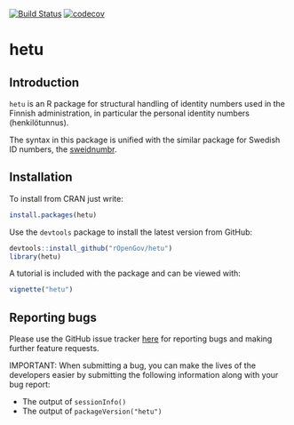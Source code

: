 [![Build Status](https://travis-ci.org/rOpenGov/hetu.svg?branch=master)](https://travis-ci.org/rOpenGov/hetu)
[![codecov](https://codecov.io/gh/rOpenGov/hetu/branch/master/graph/badge.svg)](https://codecov.io/gh/rOpenGov/hetu)
<!--[![Coverage Status](https://coveralls.io/repos/github/rOpenGov/hetu/badge.svg?branch=master)](https://coveralls.io/github/rOpenGov/hetu?branch=master)-->

<!--[![rstudio mirror downloads](http://cranlogs.r-pkg.org/badges/grand-total/hetu)](https://github.com/metacran/cranlogs.app)-->

<!--[![cran version](http://www.r-pkg.org/badges/version/hetu)](http://cran.rstudio.com/web/packages/hetu)-->

hetu
==========

## Introduction

`hetu` is an R package for structural handling of identity numbers used in the Finnish administration, in particular the personal identity numbers (henkilötunnus). 

The syntax in this package is unified with the similar package for Swedish ID numbers, the [sweidnumbr](https://github.com/rOpenGov/sweidnumbr).


## Installation

To install from CRAN just write:

```r
install.packages(hetu)
```

Use the `devtools` package to install the latest version from GitHub:
```r
devtools::install_github("rOpenGov/hetu")
library(hetu)
```

A tutorial is included with the package and can be viewed with:
```r
vignette("hetu")
```

## Reporting bugs

Please use the GitHub issue tracker [here](https://github.com/rOpenGov/hetu/issues) for reporting bugs and making further feature requests.

IMPORTANT: When submitting a bug, you can make the lives of the developers easier by submitting the following information along with your bug report:
- The output of `sessionInfo()`
- The output of `packageVersion("hetu")`

